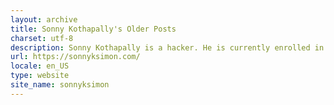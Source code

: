 ```yaml
---
layout: archive
title: Sonny Kothapally's Older Posts
charset: utf-8
description: Sonny Kothapally is a hacker. He is currently enrolled in a distance learning programme studying computers.
url: https://sonnyksimon.com/
locale: en_US
type: website
site_name: sonnyksimon
---
```

